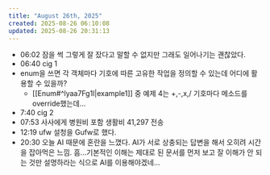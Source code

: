 ```yaml
---
title: "August 26th, 2025"
created: 2025-08-26 06:10:08
updated: 2025-08-26 20:31:13
---
```

  * 06:02 잠을 썩 그렇게 잘 잤다고 말할 수 없지만 그래도 일어나기는 괜찮았다.
  * 06:40 cig 1
  * enum을 쓰면 각 객체마다 기호에 따른 고유한 작업을 정의할 수 있는데 어디에 활용할 수 있을까?
    * [[Enum#^lyaa7Fg1l|example1]] 중 예제 4는 +,-,x,/ 기호마다 메소드를 override했는데...
  * 7:40 cig 2
  * 07:53 사사에게 병원비 포함 생활비 41,297 전송
  * 12:19 ufw 설청을 Gufw로 했다.
  * 20:30 오늘 AI 때문에 혼란을 느꼈다. AI가 서로 상충되는 답변을 해서 오히려 시간을 잡아먹은 느낌. 흠...기본적인 이해는 제대로 된 문서를 먼저 보고 잘 이해가 안 되는 것만 설명하라는 식으로 AI를 이용해야겠네...
